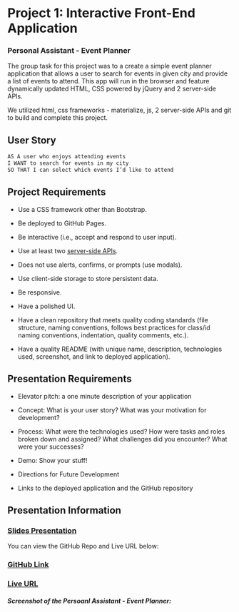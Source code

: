
# Project 1: Interactive Front-End Application

### Personal Assistant - Event Planner

The group task for this project was to a create a simple event planner application that allows a user to search for events in given city and provide a list of events to attend. This app will run in the browser and feature dynamically updated HTML, CSS powered by jQuery and 2 server-side APIs. 

We utilized html, css frameworks - materialize, js, 2 server-side APIs and git to build and complete this project. 

## User Story

```md
AS A user who enjoys attending events
I WANT to search for events in my city
SO THAT I can select which events I’d like to attend
```

## Project Requirements

* Use a CSS framework other than Bootstrap.

* Be deployed to GitHub Pages.

* Be interactive (i.e., accept and respond to user input).

* Use at least two [server-side APIs](https://coding-boot-camp.github.io/full-stack/apis/api-resources).

* Does not use alerts, confirms, or prompts (use modals).

* Use client-side storage to store persistent data.

* Be responsive.

* Have a polished UI.

* Have a clean repository that meets quality coding standards (file structure, naming conventions, follows best practices for class/id naming conventions, indentation, quality comments, etc.).

* Have a quality README (with unique name, description, technologies used, screenshot, and link to deployed application).

## Presentation Requirements

* Elevator pitch: a one minute description of your application

* Concept: What is your user story? What was your motivation for development?

* Process: What were the technologies used? How were tasks and roles broken down and assigned? What challenges did you encounter? What were your successes?

* Demo: Show your stuff!

* Directions for Future Development

* Links to the deployed application and the GitHub repository


## Presentation Information
### [Slides Presentation](https://docs.google.com/presentation/d/1P_-2GOG0TsE_iMJzqEX5X5XKIMHlCNT_anrb6Oo8AtA/edit?usp=sharing)

You can view the GitHub Repo and Live URL below:
### [GitHub Link](https://github.com/Bungycode/Personal-Assistant) 
### [Live URL](https://bungycode.github.io/Personal-Assistant/)





##### Screenshot of the Persoanl Assistant - Event Planner:
![]()

<!-- Attach Screen Shot -->





